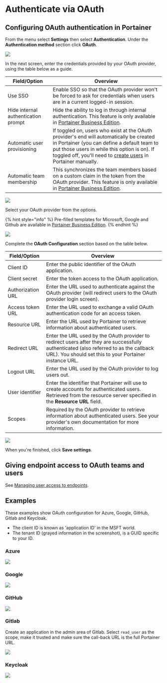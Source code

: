 # Authenticate via OAuth

## Configuring OAuth authentication in Portainer

From the menu select **Settings** then select **Authentication**. Under the **Authentication method** section click **OAuth**.

![](../../../.gitbook/assets/authentication-oauth-1.gif)

In the next screen, enter the credentials provided by your OAuth provider, using the table below as a guide.

| Field/Option                        | Overview                                                                                                                                                                                                                                                                      |
| ----------------------------------- | ----------------------------------------------------------------------------------------------------------------------------------------------------------------------------------------------------------------------------------------------------------------------------- |
| Use SSO                             | Enable SSO so that the OAuth provider won't be forced to ask for credentials when users are in a current logged-in session.                                                                                                                                                   |
| Hide internal authentication prompt | Hide the ability to log in through internal authentication. This feature is only available in [Portainer Business Edition](https://www.portainer.io/business-upsell?from=hide-internal-auth).                                                                                 |
| Automatic user provisioning         | If toggled on, users who exist at the OAuth provider's end will automatically be created in Portainer (you can define a default team to put those users in while this option is on). If toggled off, you'll need to [create users](../../users/add.md) in Portainer manually. |
| Automatic team membership           | This synchronizes the team members based on a custom claim in the token from the OAuth provider. This feature is only available in [Portainer Business Edition](https://www.portainer.io/business-upsell?from=hide-internal-auth).                                            |

![](../../../.gitbook/assets/2.9.1-settings-authentication-oauth-2.png)

Select your OAuth provider from the options.

{% hint style="info" %}
Pre-filled templates for Microsoft, Google and Github are available in [Portainer Business Edition](https://www.portainer.io/business-upsell?from=hide-internal-auth).
{% endhint %}

![](../../../.gitbook/assets/2.9.1-settings-authentication-oauth-3.png)

Complete the **OAuth Configuration** section based on the table below.

| Field/Option      | Overview                                                                                                                                                                                         |
| ----------------- | ------------------------------------------------------------------------------------------------------------------------------------------------------------------------------------------------ |
| Client ID         | Enter the public identifier of the OAuth application.                                                                                                                                            |
| Client secret     | Enter the token access to the OAuth application.                                                                                                                                                 |
| Authorization URL | Enter the URL used to authenticate against the OAuth provider (will redirect users to the OAuth provider login screen).                                                                          |
| Access token URL  | Enter the URL used to exchange a valid OAuth authentication code for an access token.                                                                                                            |
| Resource URL      | Enter the URL used by Portainer to retrieve information about authenticated users.                                                                                                               |
| Redirect URL      | Enter the URL used by the OAuth provider to redirect users after they are successfully authenticated (also referred to as the callback URL). You should set this to your Portainer instance URL. |
| Logout URL        | Enter the URL used by the OAuth provider to log users out.                                                                                                                                       |
| User identifier   | Enter the identifier that Portainer will use to create accounts for authenticated users. Retrieved from the resource server specified in the **Resource URL** field.                             |
| Scopes            | Required by the OAuth provider to retrieve information about authenticated users. See your provider's own documentation for more information.                                                    |

![](../../../.gitbook/assets/authentication-oauth-3.png)

When you're finished, click **Save settings**.

## Giving endpoint access to OAuth teams and users

See [Managing user access to endpoints](../../environments/access.md).

## Examples

These examples show OAuth configuration for Azure, Google, GitHub, Gitlab and Keycloak.

* The client ID is known as 'application ID' in the MSFT world.
* The tenant ID (grayed information in the screenshot), is a GUID specific to your ID.

### Azure

![](../../../.gitbook/assets/authentication-oauth-azure.png)

### Google

![](../../../.gitbook/assets/authentication-oauth-3.png)

### GitHub

![](../../../.gitbook/assets/authentication-oauth-github.png)

### Gitlab

Create an application in the admin area of Gitlab. Select `read_user` as the scope, make it trusted and make sure the call-back URL is the full Portainer URL.

![](../../../.gitbook/assets/authentication-oauth-gitlab.png)

### Keycloak

![](../../../.gitbook/assets/authentication-oauth-keycloak.png)
